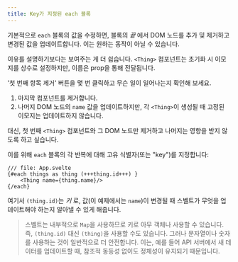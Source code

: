 ```yaml
---
title: Key가 지정된 each 블록
---
```


기본적으로 `each` 블록의 값을 수정하면, 블록의 _끝_ 에서 DOM 노드를 추가 및 제거하고 변경된 값을 업데이트합니다. 이는 원하는 동작이 아닐 수 있습니다.

이유를 설명하기보다는 보여주는 게 더 쉽습니다. `<Thing>` 컴포넌트는 초기화 시 이모지를 상수로 설정하지만, 이름은 prop을 통해 전달됩니다.

'첫 번째 항목 제거' 버튼을 몇 번 클릭하고 무슨 일이 일어나는지 확인해 보세요.

1. 마지막 컴포넌트를 제거합니다.
2. 나머지 DOM 노드의 `name` 값을 업데이트하지만, 각 `<Thing>`이 생성될 때 고정된 이모지는 업데이트하지 않습니다.

대신, 첫 번째 `<Thing>` 컴포넌트와 그 DOM 노드만 제거하고 나머지는 영향을 받지 않도록 하고 싶습니다.

이를 위해 `each` 블록의 각 반복에 대해 고유 식별자(또는 "key")를 지정합니다:

```svelte
/// file: App.svelte
{#each things as thing (+++thing.id+++) }
	<Thing name={thing.name}/>
{/each}
```

여기서 `(thing.id)`는 _키_ 로, 값(이 예제에서는 `name`)이 변경될 때 스벨트가 무엇을 업데이트해야 하는지 알아낼 수 있게 해줍니다.

> 스벨트는 내부적으로 `Map`을 사용하므로 키로 아무 객체나 사용할 수 있습니다. 즉, `(thing.id)` 대신 `(thing)`을 사용할 수도 있습니다. 그러나 문자열이나 숫자를 사용하는 것이 일반적으로 더 안전합니다. 이는, 예를 들어 API 서버에서 새 데이터를 업데이트할 때, 참조적 동등성 없이도 정체성이 유지되기 때문입니다.
